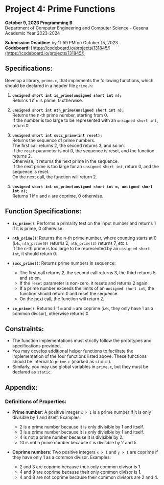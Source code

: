 # Project 4: Prime Functions

**October 9, 2023 Programming B**  
Department of Computer Engineering and Computer Science - Cesena Academic Year 2023-2024

**Submission Deadline:** by 11:59 PM on October 15, 2023.  
**Codeboard:** [https://codeboard.io/projects/131845/](https://codeboard.io/projects/131845/)

## Specifications:
Develop a library, `prime.c`, that implements the following functions, which should be declared in a header file `prime.h`:

1. **`unsigned short int is_prime(unsigned short int n);`**  
   Returns 1 if `n` is prime, 0 otherwise.

2. **`unsigned short int nth_prime(unsigned short int n);`**  
   Returns the n-th prime number, starting from 0.  
   If the number is too large to be represented with an `unsigned short int`, return 0.

3. **`unsigned short int succ_prime(int reset);`**  
   Returns the sequence of prime numbers.  
   The first call returns 2, the second returns 3, and so on.  
   If the `reset` parameter is not 0, the sequence is reset, and the function returns 2.  
   Otherwise, it returns the next prime in the sequence.  
   If the next prime is too large for an `unsigned short int`, return 0, and the sequence is reset.  
   On the next call, the function will return 2.

4. **`unsigned short int co_prime(unsigned short int m, unsigned short int n);`**  
   Returns 1 if `m` and `n` are coprime, 0 otherwise.

## Function Specifications:

- **`is_prime()`**: Performs a primality test on the input number and returns 1 if it is prime, 0 otherwise.
  
- **`nth_prime()`**: Returns the n-th prime number, where counting starts at 0 (i.e., `nth_prime(0)` returns 2, `nth_prime(3)` returns 7, etc.).  
  If the n-th prime is too large to be represented by an `unsigned short int`, it should return 0.

- **`succ_prime()`**: Returns prime numbers in sequence:  
  - The first call returns 2, the second call returns 3, the third returns 5, and so on.  
  - If the `reset` parameter is non-zero, it resets and returns 2 again.  
  - If a prime number exceeds the limits of an `unsigned short int`, the function should return 0 and reset the sequence.  
  - On the next call, the function will return 2.

- **`co_prime()`**: Returns 1 if `m` and `n` are coprime (i.e., they only have 1 as a common divisor), otherwise returns 0.

## Constraints:

- The function implementations must strictly follow the prototypes and specifications provided.
- You may develop additional helper functions to facilitate the implementation of the four functions listed above. These functions should be internal to `prime.c` (marked as `static`).
- Similarly, you may use global variables in `prime.c`, but they must be declared as `static`.

## Appendix:

### Definitions of Properties:

- **Prime number**: A positive integer `x > 1` is a prime number if it is only divisible by 1 and itself. Examples:
  - 2 is a prime number because it is only divisible by 1 and itself.
  - 3 is a prime number because it is only divisible by 1 and itself.
  - 4 is not a prime number because it is divisible by 2.
  - 10 is not a prime number because it is divisible by 2 and 5.

- **Coprime numbers**: Two positive integers `x > 1` and `y > 1` are coprime if they have only 1 as a common divisor. Examples:
  - 2 and 3 are coprime because their only common divisor is 1.
  - 4 and 9 are coprime because their only common divisor is 1.
  - 4 and 8 are not coprime because their common divisors are 2 and 4.